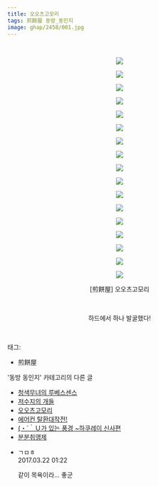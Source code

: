 ```yaml
---
title: 오오츠고모리
tags: 煎餅屋 동방_동인지
image: ghap/2458/001.jpg
---
```

<div class="article">
<p style="text-align: center; clear: none; float: none;"><br/></p>
<p style="text-align: center; clear: none; float: none;"><img src="{{ site.nasurl }}/ghap/2458/001.jpg"/></p>
<p style="text-align: center; clear: none; float: none;"><img src="{{ site.nasurl }}/ghap/2458/002.jpg"/></p>
<p style="text-align: center; clear: none; float: none;"><img src="{{ site.nasurl }}/ghap/2458/003.jpg"/></p>
<p style="text-align: center; clear: none; float: none;"><img src="{{ site.nasurl }}/ghap/2458/004.jpg"/></p>
<p style="text-align: center; clear: none; float: none;"><img src="{{ site.nasurl }}/ghap/2458/005.jpg"/></p>
<p style="text-align: center; clear: none; float: none;"><img src="{{ site.nasurl }}/ghap/2458/006.jpg"/></p>
<p style="text-align: center; clear: none; float: none;"><img src="{{ site.nasurl }}/ghap/2458/007.jpg"/></p>
<p style="text-align: center; clear: none; float: none;"><img src="{{ site.nasurl }}/ghap/2458/008.jpg"/></p>
<p style="text-align: center; clear: none; float: none;"><img src="{{ site.nasurl }}/ghap/2458/009.jpg"/></p>
<p style="text-align: center; clear: none; float: none;"><img src="{{ site.nasurl }}/ghap/2458/010.jpg"/></p>
<p style="text-align: center; clear: none; float: none;"><img src="{{ site.nasurl }}/ghap/2458/011.jpg"/></p>
<p style="text-align: center; clear: none; float: none;"><img src="{{ site.nasurl }}/ghap/2458/012.jpg"/></p>
<p style="text-align: center; clear: none; float: none;"><img src="{{ site.nasurl }}/ghap/2458/013.jpg"/></p>
<p style="text-align: center; clear: none; float: none;"><img src="{{ site.nasurl }}/ghap/2458/014.jpg"/></p>
<p style="text-align: center; clear: none; float: none;"><img src="{{ site.nasurl }}/ghap/2458/015.jpg"/></p>
<p style="text-align: center; clear: none; float: none;"><img src="{{ site.nasurl }}/ghap/2458/016.jpg"/></p>
<p style="text-align: center; clear: none; float: none;"><img src="{{ site.nasurl }}/ghap/2458/017.jpg"/></p>
<p style="text-align: center; clear: none; float: none;">[煎餅屋] 오오츠고모리</p>
<p style="text-align: center; clear: none; float: none;"><br/></p>
<p style="text-align: center; clear: none; float: none;">하드에서 하나 발굴했다!</p>
<p><br/></p>
</div><div class="tagTrail">
<p>태그: </p>
<ul>
<li>煎餅屋</li>
</ul>
</div><div class="another">
<p>'동방 동인지' 카테고리의 다른 글</p>
<ul>
<li><a href="/2016-10-05-ghap_2461">청색무녀의 루베스센스</a></li>
<li><a href="/2016-10-05-ghap_2459">저수지의 개들</a></li>
<li><a href="/2016-10-05-ghap_2458">오오츠고모리</a></li>
<li><a href="/2016-10-05-ghap_2457">에어컨 탈환대작전!</a></li>
<li><a href="/2016-10-05-ghap_2456">(・´｀Ｕ가 있는 풍경 ~하쿠레이 신사편</a></li>
<li><a href="/2016-10-05-ghap_2455">분분취앵제</a></li>
</ul>
</div><div class="cb_module cb_fluid">
<div class="cb_wrt cb_profile">
<div class="comment">
<ul>
<li class="cb_thumb_off" id="comment14945575">
<div class="cb_comment_area">
<div class="cb_info_area">
<div class="cb_section">
<span class="cb_nick_name">ㄱㅁㅎ</span>
</div>
<div class="cb_section">
<span class="cb_date">2017.03.22 01:22 </span>
</div>
</div>
<div class="cb_dsc_comment">
<p class="cb_dsc">
											같이 목욕이라... 좋군
										</p>
</div>
</div></li>
</ul>
</div>
</div><!-- commentList close -->
</div>